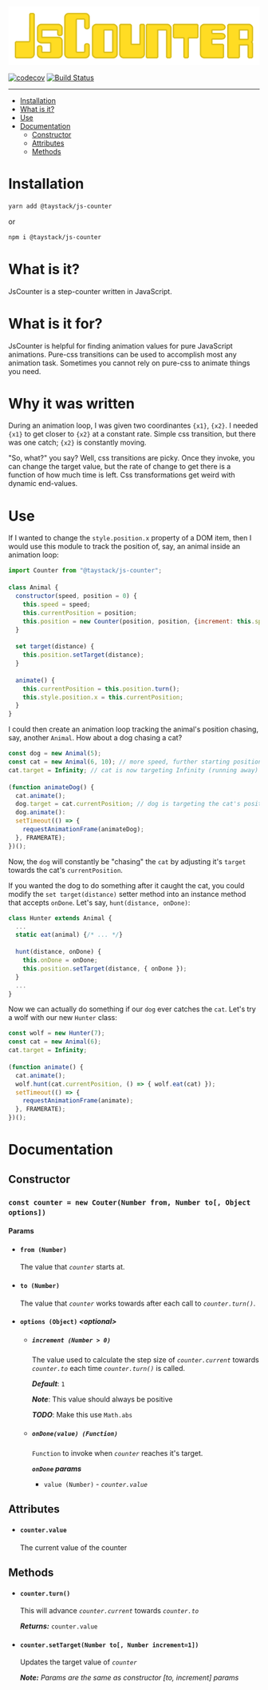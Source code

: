 ![JsCounter](https://github.com/taystack/js-counter/blob/master/JsCounter.png?raw=true)

[![codecov](https://codecov.io/gh/taystack/js-counter/branch/master/graph/badge.svg)](https://codecov.io/gh/taystack/js-counter)
[![Build Status](https://travis-ci.org/taystack/js-counter.svg?branch=master)](https://travis-ci.org/taystack/js-counter)

---

 - [Installation](#installation)
 - [What is it?](#what-is-it)
 - [Use](#use)
 - [Documentation](#documentation)
   - [Constructor](#constructor)
   - [Attributes](#attributes)
   - [Methods](#methods)

# Installation

```bash
yarn add @taystack/js-counter
```

or

```bash
npm i @taystack/js-counter
```

# What is it?

JsCounter is a step-counter written in JavaScript.

# What is it for?

JsCounter is helpful for finding animation values for pure JavaScript animations. Pure-css transitions can be used to accomplish most any animation task. Sometimes you cannot rely on pure-css to animate things you need.

# Why it was written

During an animation loop, I was given two coordinantes `{x1}`, `{x2}`. I needed `{x1}` to get closer to `{x2}` at a constant rate. Simple css transition, but there was one catch; `{x2}` is constantly moving.

"So, what?" you say? Well, css transitions are picky. Once they invoke, you can change the target value, but the rate of change to get there is a function of how much time is left. Css transformations get weird with dynamic end-values.

# Use

If I wanted to change the `style.position.x` property of a DOM item, then I would use this module to track the position of, say, an animal inside an animation loop:

```javascript
import Counter from "@taystack/js-counter";

class Animal {
  constructor(speed, position = 0) {
    this.speed = speed;
    this.currentPosition = position;
    this.position = new Counter(position, position, {increment: this.speed});
  }

  set target(distance) {
    this.position.setTarget(distance);
  }

  animate() {
    this.currentPosition = this.position.turn();
    this.style.position.x = this.currentPosition;
  }
}
```

I could then create an animation loop tracking the animal's position chasing, say, another `Animal`. How about a dog chasing a cat?

```javascript
const dog = new Animal(5);
const cat = new Animal(6, 10); // more speed, further starting position
cat.target = Infinity; // cat is now targeting Infinity (running away)

(function animateDog() {
  cat.animate();
  dog.target = cat.currentPosition; // dog is targeting the cat's position
  dog.animate():
  setTimeout(() => {
    requestAnimationFrame(animateDog);
  }, FRAMERATE);
})();
```

Now, the `dog` will constantly be "chasing" the `cat` by adjusting it's `target` towards the cat's `currentPosition`.

If you wanted the dog to do something after it caught the cat, you could modify the `set target(distance)` setter method into an instance method that accepts `onDone`. Let's say, `hunt(distance, onDone)`:

```javascript
class Hunter extends Animal {
  ...
  static eat(animal) {/* ... */}

  hunt(distance, onDone) {
    this.onDone = onDone;
    this.position.setTarget(distance, { onDone });
  }
  ...
}
```

Now we can actually do something if our `dog` ever catches the `cat`. Let's try a wolf with our new `Hunter` class:

```javascript
const wolf = new Hunter(7);
const cat = new Animal(6);
cat.target = Infinity;

(function animate() {
  cat.animate();
  wolf.hunt(cat.currentPosition, () => { wolf.eat(cat) });
  setTimeout(() => {
    requestAnimationFrame(animate);
  }, FRAMERATE);
})();
```

# Documentation

## Constructor

### `const counter = new Couter(Number from, Number to[, Object options])`

#### Params

   - #### `from (Number)`

     The value that *`counter`* starts at.

   - #### `to (Number)`

     The value that *`counter`* works towards after each call to *`counter.turn()`*.

   - #### `options (Object)` _\<optional>_

      - ##### `increment (Number > 0)`
        The value used to calculate the step size of *`counter.current`* towards *`counter.to`* each time *`counter.turn()`* is called.

        ***Default***: `1`

        ***Note***: This value should always be positive

        ***TODO***: Make this use `Math.abs`

      - ##### `onDone(value) (Function)`
        `Function` to invoke when *`counter`* reaches it's target.

        ***`onDone` params***
        - `value (Number)` - *`counter.value`*

## Attributes

   - #### `counter.value`

     The current value of the counter

## Methods

   - #### `counter.turn()`

	 This will advance *`counter.current`* towards *`counter.to`*

     ***Returns:***  `counter.value`

   - #### `counter.setTarget(Number to[, Number increment=1])`

	 Updates the target value of *`counter`*

     ***Note:*** *Params are the same as constructor [to, increment] params*
